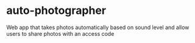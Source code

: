 # auto-photographer
Web app that takes photos automatically based on sound level and allow users to share photos with an access code
